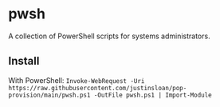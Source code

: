 # pwsh
A collection of PowerShell scripts for systems administrators.

## Install

With PowerShell:
`Invoke-WebRequest -Uri https://raw.githubusercontent.com/justinsloan/pop-provision/main/pwsh.ps1 -OutFile pwsh.ps1 | Import-Module`
